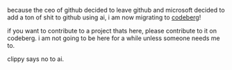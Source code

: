 because the ceo of github decided to leave github and microsoft decided to add a ton of shit to github using ai, i am now migrating to [codeberg](https://codeberg.org/biotest05)!

if you want to contribute to a project thats here, please contribute to it on codeberg. i am not going to be here for a while unless someone needs me to.

clippy says no to ai.
